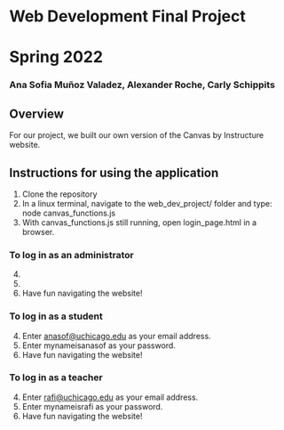 # Web Development Final Project
# Spring 2022
### Ana Sofia Muñoz Valadez, Alexander Roche, Carly Schippits

## Overview
For our project, we built our own version of the Canvas by Instructure website.

## Instructions for using the application
1. Clone the repository
2. In a linux terminal, navigate to the web_dev_project/ folder and type:
node canvas_functions.js
3. With canvas_functions.js still running, open login_page.html in a browser.

### To log in as an administrator
4. 
5. 
6. Have fun navigating the website!

### To log in as a student
4. Enter anasof@uchicago.edu as your email address.
5. Enter mynameisanasof as your password.
6. Have fun navigating the website!

### To log in as a teacher
4. Enter rafi@uchicago.edu as your email address.
5. Enter mynameisrafi as your password.
6. Have fun navigating the website!
